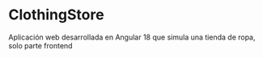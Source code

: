 # ClothingStore

Aplicación web desarrollada en Angular 18 que simula una tienda de ropa, solo parte frontend

